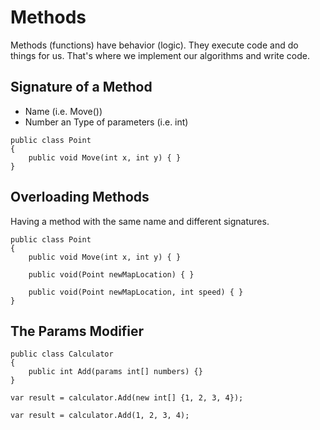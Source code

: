 # Methods

Methods (functions) have behavior (logic). 
They execute code and do things for us. 
That's where we implement our algorithms and write code.


## Signature of a Method

- Name (i.e. Move())
- Number an Type of parameters (i.e. int)

```
public class Point
{
    public void Move(int x, int y) { }
}
```


## Overloading Methods

Having a method with the same name and different signatures.

```
public class Point
{
    public void Move(int x, int y) { }

    public void(Point newMapLocation) { }

    public void(Point newMapLocation, int speed) { }
}
```


## The Params Modifier

```
public class Calculator
{
    public int Add(params int[] numbers) {}
}

var result = calculator.Add(new int[] {1, 2, 3, 4});

var result = calculator.Add(1, 2, 3, 4);
```